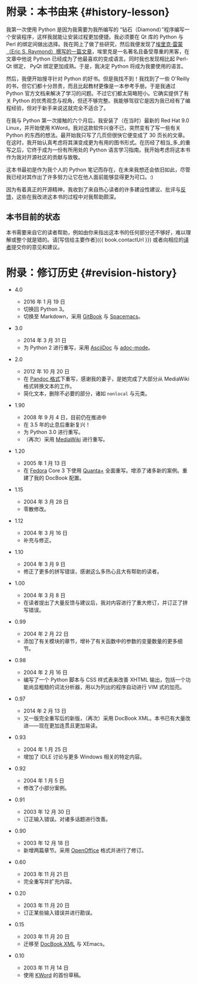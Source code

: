 # 附录：本书由来 {#history-lesson}

我第一次使用 Python 是因为我需要为我所编写的 “钻石（Diamond）”程序编写一个安装程序，这样我就能让安装过程更加便捷。我必须要在 Qt 库的 Python 与 Perl 的绑定间做出选择。我在网上了做了些研究，然后我便发现了[埃里克·雷蒙（Eric S. Raymond）撰写的一篇文章](http://www.python.org/about/success/esr/)，埃里克是一名著名且备受尊重的黑客，在文章中他说 Python 已经成为了他最喜欢的变成语言。同时我也发现相比起  Perl-Qt 绑定， PyQt 绑定更加成熟。于是，我决定 Python 将成为我要使用的语言。

然后，我便开始搜寻针对 Python 的好书。但是我找不到！我找到了一些 O'Reilly 的书，但它们都十分昂贵，而且比起教材更像是一本参考手册。于是我通过 Python 官方文档来解决了学习的问题。不过它们都太简略短小。它确实提供了有关 Python 的优秀观念与视角，但还不够完整。我能够驾驭它是因为我已经有了编程经验，但对于新手来说这就完全不适合了。

在我与 Python 第一次接触的六个月后，我安装了（在当时）最新的 Red Hat 9.0 Linux，并开始使用 KWord。我对这款软件兴奋不已，突然变有了写一些有关 Python 的东西的想法。最开始我只写了几页但很快它便变成了 30 页长的文章。在这时，我开始认真考虑将其演变成更为有用的图书形式。在历经了相当_多_的重写之后，它终于成为一份有所用处的 Python 语言学习指南。我开始考虑将这本书作为我对开源社区的贡献与致敬。

这本书最初是作为我个人的 Python 笔记而存在，在未来我想还会依旧如此，尽管我已经对其作出了许多努力让它在他人面前能够显得更为可口。:)

因为有着真正的开源精神，我收到了来自热心读者的许多建设性建议、批评与[反馈](./README.md#who-reads-bop)，这些在我改进这本书的过程中对我帮助颇深。

## 本书目前的状态

本书需要来自它的读者帮助，例如由你来指出这本书的任何部分还不够好，难以理解或整个就是错的。请[写信给主要作者]({{ book.contactUrl }}) 或者向相应的[译者](./23.translations.md#translations)提交你的意见和建议。

# 附录：修订历史 {#revision-history}

- 4.0
    - 2016 年 1 月 19 日
    - 切换回 Python 3。
    - 切换至 Markdown，采用 [GitBook](https://www.gitbook.com) 与 [Spacemacs](http://spacemacs.org)。
- 3.0
    - 2014 年 3 月 31 日
    - 为 Python 2 进行重写，采用 [AsciiDoc](http://asciidoctor.org/docs/what-is-asciidoc/) 与 [adoc-mode](https://github.com/sensorflo/adoc-mode/wiki)。

- 2.0
    - 2012 年 10 月 20 日
    - 在 [Pandoc 格式](http://johnmacfarlane.net/pandoc/README.html)下重写，感谢我的妻子，是她完成了大部分从 MediaWiki 格式转换文本的工作。
    - 简化文本，删除不必要的部分，诸如 `nonlocal` 与元类。

- 1.90
    - 2008 年 9 月 4 日，目前仍在推进中
    - 在 3.5 年的止息后重新复兴！
    - 为 Python 3.0 进行重写。
    - （再次）采用 [MediaWiki](http://www.mediawiki.org) 进行重写。

- 1.20
    - 2005 年 1 月 13 日
    - 在 [Fedora](http://fedoraproject.org/) Core 3 下使用 [Quanta+](https://en.wikipedia.org/wiki/Quanta_Plus) 全面重写。增添了诸多新的案例。重建了我的 DocBook 配置。

- 1.15
    - 2004 年 3 月 28 日
    - 零散修改。

- 1.12
    - 2004 年 3 月 16 日
    - 补充与修正。

- 1.10
    - 2004 年 3 月 9 日
    - 修正了更多的拼写错误，感谢这么多热心且大有帮助的读者。

- 1.00
    - 2004 年 3 月 8 日
    - 在读者提出了大量反馈与建议后，我对内容进行了重大修订，并订正了拼写错误。

- 0.99
    - 2004 年 2 月 22 日
    - 添加了有关模块的章节，增补了有关函数中的参数的变量数量的更多细节。

- 0.98
    - 2004 年 2 月 16 日
    - 编写了一个 Python 脚本与 CSS 样式表来改善 XHTML 输出，包括一个功能尚显粗糙的词法分析器，用以为列出的程序自动进行 VIM 式的加亮。

- 0.97
    - 2014 年 2 月 13 日
    - 又一版完全重写后的新版，（再次）采用 DocBook XML。本书已有大量改进——现在更加连贯且更加易读。

- 0.93
    - 2004 年 1 月 25 日
    - 增加了 IDLE 讨论与更多 Windows 相关的特定内容。

- 0.92
    - 2004 年 1 月 5 日
    - 修改了小部分案例。

- 0.91
    - 2003 年 12 月 30 日
    - 订正输入错误。对诸多话题进行改善。

- 0.90
    - 2003 年 12 月 18 日
    - 新增两篇章节。采用 [OpenOffice](https://en.wikipedia.org/wiki/OpenOffice) 格式并进行了修订。

- 0.60
    - 2003 年 11 月 21 日
    - 完全重写并扩充内容。

- 0.20
    - 2003 年 11 月 20 日
    - 订正某些输入错误并进行勘误。

- 0.15
    - 2003 年 11 月 20 日
    - 迁移至 [DocBook XML](https://en.wikipedia.org/wiki/DocBook) 与 XEmacs。

- 0.10
    - 2003 年 11 月 14 日
    - 使用 [KWord](https://en.wikipedia.org/wiki/Kword) 的首份草稿。